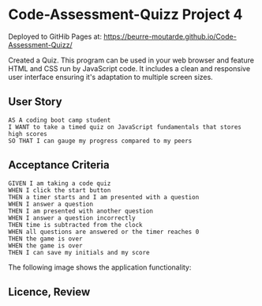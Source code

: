 # Code-Assessment-Quizz Project 4

Deployed to GitHib Pages at: https://beurre-moutarde.github.io/Code-Assessment-Quizz/

Created a Quiz. This program can be used in your web browser and feature HTML and CSS run by JavaScript code. It includes a clean and responsive user interface ensuring it's adaptation to multiple screen sizes.

## User Story

```
AS A coding boot camp student
I WANT to take a timed quiz on JavaScript fundamentals that stores high scores
SO THAT I can gauge my progress compared to my peers
```

## Acceptance Criteria

```
GIVEN I am taking a code quiz
WHEN I click the start button
THEN a timer starts and I am presented with a question
WHEN I answer a question
THEN I am presented with another question
WHEN I answer a question incorrectly
THEN time is subtracted from the clock
WHEN all questions are answered or the timer reaches 0
THEN the game is over
WHEN the game is over
THEN I can save my initials and my score
```

The following image shows the application functionality: 

## Licence, Review
